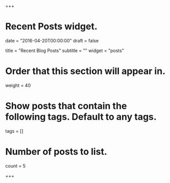 +++
# Recent Posts widget.

date = "2016-04-20T00:00:00"
draft = false

title = "Recent Blog Posts"
subtitle = ""
widget = "posts"

# Order that this section will appear in.
weight = 40

# Show posts that contain the following tags. Default to any tags.
tags = []

# Number of posts to list.
count = 5

+++
